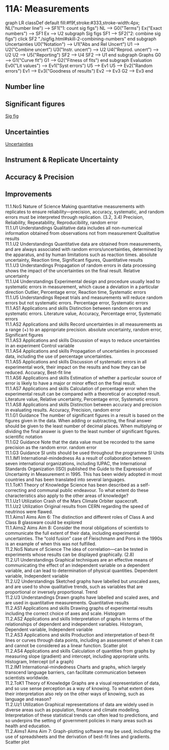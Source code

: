 # 11A: Measurements

<mermaid>
graph LR
  classDef default fill:#f9f,stroke:#333,stroke-width:4px;
  NL("number line") --> SF1("1: count sig figs")
  NL --> G0("Terms")
  Ex("Exact numbers") --> SF1
  Ex --> U2
  subgraph Sig figs
    SF1 --> SF2("2: combine sig figs")
    click SF2 "./sigfig.html#skill-2-combining-numbers"
  end
  subgraph Uncertainties
    U0("Notation") --> U1("Abs and Rel Uncert")
    U1 --> U2("Combine uncert")
    U3("Instr. uncert") --> U2
    U4("Reprod. uncert") --> U2
    U2 --> U5("Reporting")
    SF2 --> U4
    SF2 --> U1
  end
  subgraph Graphs
    G0 --> G1("Curve fit")
    G1 --> G2("Fitness of fits")
  end
  subgraph Evaluation
    Ev0("Lit values") --> Ev1("Syst errors")
    U5 --> Ev1
    U5 --> Ev2("Random errors")
    Ev1 --> Ev3("Goodness of results")
    Ev2 --> Ev3
    G2 --> Ev3
  end
</mermaid>

## Number line

## Significant figures

[Sig fig](./sigfig.html)

## Uncertainties

[Uncertainties](./uncertainty.html)

## Instrument & Replicate Uncertainty

## Accuracy & Precision

## Improvements

<Subsubtopic id='11.1.NoS' type='Nature of Science' content='Making quantitative measurements with replicates to ensure reliability—precision, accuracy, systematic, and random errors must be interpreted through replication. (3.2, 3.4)' />	11.1.NoS	Nature of Science	Making quantitative measurements with replicates to ensure reliability—precision, accuracy, systematic, and random errors must be interpreted through replication. (3.2, 3.4)	Precision, Reliability, Repeatability, Reproducibility, random error																					
<Subsubtopic id='11.1.U1' type='Understandings' content='Qualitative data includes all non-numerical information obtained from observations not from measurement' />	11.1.U1	Understandings	Qualitative data includes all non-numerical information obtained from observations not from measurement	Qualitative results																					
<Subsubtopic id='11.1.U2' type='Understandings' content='Quantitative data are obtained from measurements, and are always associated with random errors/uncertainties, determined by the apparatus, and by human limitations such as reaction times.' />	11.1.U2	Understandings	Quantitative data are obtained from measurements, and are always associated with random errors/uncertainties, determined by the apparatus, and by human limitations such as reaction times.	absolute uncertainty, Reaction time, Significant figures, Quantitative results																					
<Subsubtopic id='11.1.U3' type='Understandings' content='Propagation of random errors in data processing shows the impact of the uncertainties on the final result.' />	11.1.U3	Understandings	Propagation of random errors in data processing shows the impact of the uncertainties on the final result.	Relative uncertainty																					
<Subsubtopic id='11.1.U4' type='Understandings' content='Experimental design and procedure usually lead to systematic errors in measurement, which cause a deviation in a particular direction' />	11.1.U4	Understandings	Experimental design and procedure usually lead to systematic errors in measurement, which cause a deviation in a particular direction	Outlier, Percentage error, Reaction time, Systematic errors																					
<Subsubtopic id='11.1.U5' type='Understandings' content='Repeat trials and measurements will reduce random errors but not systematic errors.' />	11.1.U5	Understandings	Repeat trials and measurements will reduce random errors but not systematic errors.	Percentage error, Systematic errors																					
<Subsubtopic id='11.1.AS1' type='Applications and skills' content='Distinction between random errors and systematic errors.' />	11.1.AS1	Applications and skills	Distinction between random errors and systematic errors.	Literature value, ﻿Accuracy, Percentage error, Systematic errors																					
<Subsubtopic id='11.1.AS2' type='Applications and skills' content='Record uncertainties in all measurements as a range (+) to an appropriate precision.' />	11.1.AS2	Applications and skills	Record uncertainties in all measurements as a range (+) to an appropriate precision.	absolute uncertainty, random error, Significant figures																					
<Subsubtopic id='11.1.AS3' type='Applications and skills' content='Discussion of ways to reduce uncertainties in an experiment' />	11.1.AS3	Applications and skills	Discussion of ways to reduce uncertainties in an experiment	Control variable																					
<Subsubtopic id='11.1.AS4' type='Applications and skills' content='Propagation of uncertainties in processed data, including the use of percentage uncertainties.' />	11.1.AS4	Applications and skills	Propagation of uncertainties in processed data, including the use of percentage uncertainties.																						
<Subsubtopic id='11.1.AS5' type='Applications and skills' content='Discussion of systematic errors in all experimental work, their impact on the results and how they can be reduced.' />	11.1.AS5	Applications and skills	Discussion of systematic errors in all experimental work, their impact on the results and how they can be reduced.	﻿Accuracy, Best-fit line																					
<Subsubtopic id='11.1.AS6' type='Applications and skills' content='Estimation of whether a particular source of error is likely to have a major or minor effect on the final result.' />	11.1.AS6	Applications and skills	Estimation of whether a particular source of error is likely to have a major or minor effect on the final result.																						
<Subsubtopic id='11.1.AS7' type='Applications and skills' content='Calculation of percentage error when the experimental result can be compared with a theoretical or accepted result.' />	11.1.AS7	Applications and skills	Calculation of percentage error when the experimental result can be compared with a theoretical or accepted result.	Literature value, Relative uncertainty, Percentage error, Systematic errors																					
<Subsubtopic id='11.1.AS8' type='Applications and skills' content='Distinction between accuracy and precision in evaluating results.' />	11.1.AS8	Applications and skills	Distinction between accuracy and precision in evaluating results.	﻿Accuracy, Precision, random error																					
<Subsubtopic id='11.1.G1' type='Guidance' content='The number of significant figures in a result is based on the figures given in the data. When adding or subtracting, the final answer should be given to the least number of decimal places. When multiplying or dividing the final answer is given to the least number of significant figures.' />	11.1.G1	Guidance	The number of significant figures in a result is based on the figures given in the data. When adding or subtracting, the final answer should be given to the least number of decimal places. When multiplying or dividing the final answer is given to the least number of significant figures.	scientific notation																					
<Subsubtopic id='11.1.G2' type='Guidance' content='Note that the data value must be recorded to the same precision as the random error.' />	11.1.G2	Guidance	Note that the data value must be recorded to the same precision as the random error.	random error																					
<Subsubtopic id='11.1.G3' type='Guidance' content='SI units should be used throughout the programme' />	11.1.G3	Guidance	SI units should be used throughout the programme	SI Units																					
<Subsubtopic id='11.1.IM1' type='International-mindedness' content='As a result of collaboration between seven international organizations, including IUPAC, the International Standards Organization (ISO) published the Guide to the Expression of Uncertainty in Measurement in 1995. This has been widely adopted in most countries and has been translated into several languages.' />	11.1.IM1	International-mindedness	As a result of collaboration between seven international organizations, including IUPAC, the International Standards Organization (ISO) published the Guide to the Expression of Uncertainty in Measurement in 1995. This has been widely adopted in most countries and has been translated into several languages.																						
<Subsubtopic id='11.1.ToK1' type='Theory of Knowledge' content='Science has been described as a self-correcting and communal public endeavour. To what extent do these characteristics also apply to the other areas of knowledge?' />	11.1.ToK1	Theory of Knowledge	Science has been described as a self-correcting and communal public endeavour. To what extent do these characteristics also apply to the other areas of knowledge?																						
<Subsubtopic id='11.1.Uz1' type='Utilization' content='Crash of the Mars Climate Orbiter spacecraft.' />	11.1.Uz1	Utilization	Crash of the Mars Climate Orbiter spacecraft.																						
<Subsubtopic id='11.1.Uz2' type='Utilization' content='Original results from CERN regarding the speed of neutrinos were flawed.' />	11.1.Uz2	Utilization	Original results from CERN regarding the speed of neutrinos were flawed.																						
<Subsubtopic id='11.1.Aims1' type='Aims' content='Aim 6: The distinction and different roles of Class A and Class B glassware could be explored' />	11.1.Aims1	Aims	Aim 6: The distinction and different roles of Class A and Class B glassware could be explored																						
<Subsubtopic id='11.1.Aims2' type='Aims' content='Aim 8: Consider the moral obligations of scientists to communicate the full extent of their data, including experimental uncertainties. The “cold fusion” case of Fleischmann and Pons in the 1990s is an example of when this was not fulfilled.' />	11.1.Aims2	Aims	Aim 8: Consider the moral obligations of scientists to communicate the full extent of their data, including experimental uncertainties. The “cold fusion” case of Fleischmann and Pons in the 1990s is an example of when this was not fulfilled.																						
<Subsubtopic id='11.2.NoS' type='Nature of Science' content='The idea of correlation—can be tested in experiments whose results can be displayed graphically. (2.8)' />	11.2.NoS	Nature of Science	The idea of correlation—can be tested in experiments whose results can be displayed graphically. (2.8)																						
<Subsubtopic id='11.2.U1' type='Understandings' content='Graphical techniques are an effective means of communicating the effect of an independent variable on a dependent variable, and can lead to determination of physical quantities.' />	11.2.U1	Understandings	Graphical techniques are an effective means of communicating the effect of an independent variable on a dependent variable, and can lead to determination of physical quantities.	Dependent variable, Independent variable																					
<Subsubtopic id='11.2.U2' type='Understandings' content='Sketched graphs have labelled but unscaled axes, and are used to show qualitative trends, such as variables that are proportional or inversely proportional.' />	11.2.U2	Understandings	Sketched graphs have labelled but unscaled axes, and are used to show qualitative trends, such as variables that are proportional or inversely proportional.	Trend																					
<Subsubtopic id='11.2.U3' type='Understandings' content='Drawn graphs have labelled and scaled axes, and are used in quantitative measurements.' />	11.2.U3	Understandings	Drawn graphs have labelled and scaled axes, and are used in quantitative measurements.	Quantitative results																					
<Subsubtopic id='11.2.AS1' type='Applications and skills' content='Drawing graphs of experimental results including the correct choice of axes and scale.' />	11.2.AS1	Applications and skills	Drawing graphs of experimental results including the correct choice of axes and scale.	Histogram																					
<Subsubtopic id='11.2.AS2' type='Applications and skills' content='Interpretation of graphs in terms of the relationships of dependent and independent variables.' />	11.2.AS2	Applications and skills	Interpretation of graphs in terms of the relationships of dependent and independent variables.	Histogram, Dependent variable, Independent variable																					
<Subsubtopic id='11.2.AS3' type='Applications and skills' content='Production and interpretation of best-fit lines or curves through data points, including an assessment of when it can and cannot be considered as a linear function.' />	11.2.AS3	Applications and skills	Production and interpretation of best-fit lines or curves through data points, including an assessment of when it can and cannot be considered as a linear function.	Scatter plot																					
<Subsubtopic id='11.2.AS4' type='Applications and skills' content='Calculation of quantities from graphs by measuring slope (gradient) and intercept, including appropriate units.' />	11.2.AS4	Applications and skills	Calculation of quantities from graphs by measuring slope (gradient) and intercept, including appropriate units.	Histogram, Intercept (of a graph)																					
<Subsubtopic id='11.2.IM1' type='International-mindedness' content='Charts and graphs, which largely transcend language barriers, can facilitate communication between scientists worldwide.' />	11.2.IM1	International-mindedness	Charts and graphs, which largely transcend language barriers, can facilitate communication between scientists worldwide.																						
<Subsubtopic id='11.2.ToK1' type='Theory of Knowledge' content='Graphs are a visual representation of data, and so use sense perception as a way of knowing. To what extent does their interpretation also rely on the other ways of knowing, such as language and reason?' />	11.2.ToK1	Theory of Knowledge	Graphs are a visual representation of data, and so use sense perception as a way of knowing. To what extent does their interpretation also rely on the other ways of knowing, such as language and reason?																						
<Subsubtopic id='11.2.Uz1' type='Utilization' content='Graphical representations of data are widely used in diverse areas such as population, finance and climate modelling. Interpretation of these statistical trends can often lead to predictions, and so underpins the setting of government policies in many areas such as health and education.' />	11.2.Uz1	Utilization	Graphical representations of data are widely used in diverse areas such as population, finance and climate modelling. Interpretation of these statistical trends can often lead to predictions, and so underpins the setting of government policies in many areas such as health and education.																						
<Subsubtopic id='11.2.Aims1' type='Aims' content='Aim 7: Graph-plotting software may be used, including the use of spreadsheets and the derivation of best-fit lines and gradients.' />	11.2.Aims1	Aims	Aim 7: Graph-plotting software may be used, including the use of spreadsheets and the derivation of best-fit lines and gradients.	Scatter plot																					